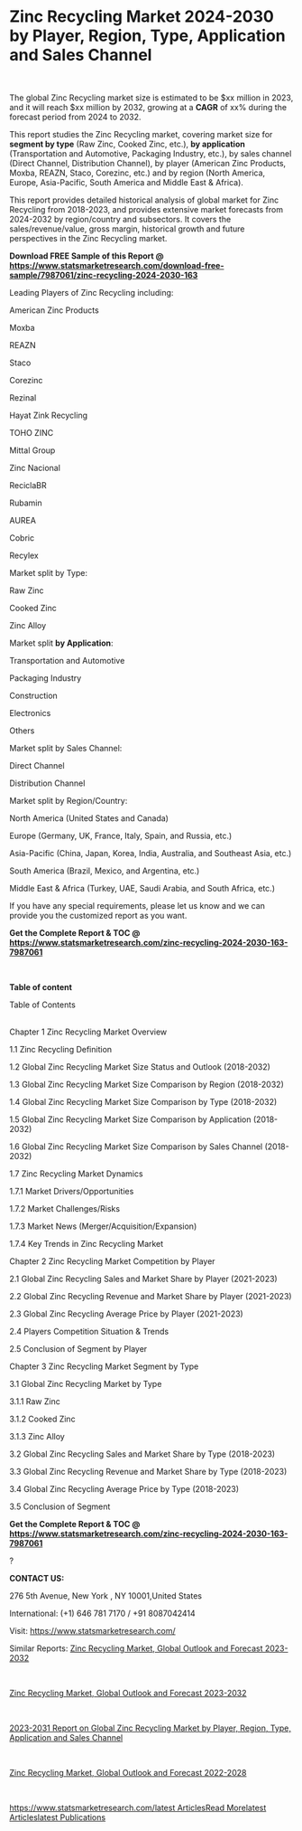 <h1>Zinc Recycling Market 2024-2030 by Player, Region, Type, Application and Sales Channel</h1><br/><p>The global Zinc Recycling market size is estimated to be $xx million in 2023, and it will reach $xx million by 2032, growing at a <strong>CAGR</strong> of xx% during the forecast period from 2024 to 2032.</p>
 
 
 
 <p>This report studies the Zinc Recycling market, covering market size for <strong>segment by type</strong> (Raw Zinc, Cooked Zinc, etc.), <strong>by application</strong> (Transportation and Automotive, Packaging Industry, etc.), by sales channel (Direct Channel, Distribution Channel), by player (American Zinc Products, Moxba, REAZN, Staco, Corezinc, etc.) and by region (North America, Europe, Asia-Pacific, South America and Middle East & Africa).</p>
 
 
 
 <p>This report provides detailed historical analysis of global market for Zinc Recycling from 2018-2023, and provides extensive market forecasts from 2024-2032 by region/country and subsectors. It covers the sales/revenue/value, gross margin, historical growth and future perspectives in the Zinc Recycling market.</p>
 
 
 
 <p><strong>Download FREE Sample of this Report @ <a href="https://www.statsmarketresearch.com/download-free-sample/7987061/zinc-recycling-2024-2030-163">https://www.statsmarketresearch.com/download-free-sample/7987061/zinc-recycling-2024-2030-163</a></strong></p>
 
 
 
 <p>Leading Players of Zinc Recycling including:</p>
 
 
 
 <p>American Zinc Products</p>
 
 
 
 <p>Moxba</p>
 
 
 
 <p>REAZN</p>
 
 
 
 <p>Staco</p>
 
 
 
 <p>Corezinc</p>
 
 
 
 <p>Rezinal</p>
 
 
 
 <p>Hayat Zink Recycling</p>
 
 
 
 <p>TOHO ZINC</p>
 
 
 
 <p>Mittal Group</p>
 
 
 
 <p>Zinc Nacional</p>
 
 
 
 <p>ReciclaBR</p>
 
 
 
 <p>Rubamin</p>
 
 
 
 <p>AUREA</p>
 
 
 
 <p>Cobric</p>
 
 
 
 <p>Recylex</p>
 
 
 
 <p>Market split by Type:</p>
 
 
 
 <p>Raw Zinc</p>
 
 
 
 <p>Cooked Zinc</p>
 
 
 
 <p>Zinc Alloy</p>
 
 
 
 <p>Market split <strong>by Application</strong>:</p>
 
 
 
 <p>Transportation and Automotive</p>
 
 
 
 <p>Packaging Industry</p>
 
 
 
 <p>Construction</p>
 
 
 
 <p>Electronics</p>
 
 
 
 <p>Others</p>
 
 
 
 <p>Market split by Sales Channel:</p>
 
 
 
 <p>Direct Channel</p>
 
 
 
 <p>Distribution Channel</p>
 
 
 
 <p>Market split by Region/Country:</p>
 
 
 
 <p>North America (United States and Canada)</p>
 
 
 
 <p>Europe (Germany, UK, France, Italy, Spain, and Russia, etc.)</p>
 
 
 
 <p>Asia-Pacific (China, Japan, Korea, India, Australia, and Southeast Asia, etc.)</p>
 
 
 
 <p>South America (Brazil, Mexico, and Argentina, etc.)</p>
 
 
 
 <p>Middle East & Africa (Turkey, UAE, Saudi Arabia, and South Africa, etc.)</p>
 
 
 
 <p>If you have any special requirements, please let us know and we can provide you the customized report as you want.</p>
 
 
 
 <div><b>Get the Complete Report & TOC @ <a href="https://www.statsmarketresearch.com/zinc-recycling-2024-2030-163-7987061">https://www.statsmarketresearch.com/zinc-recycling-2024-2030-163-7987061</a></b></div>
 
 
 
 <p><br />
 
 <b>Table of content</b></p>
 
 
 
 <p>Table of Contents<br />
 
 <br />
 
 Chapter 1 Zinc Recycling Market Overview<br />
 
 1.1 Zinc Recycling Definition<br />
 
 1.2 Global Zinc Recycling Market Size Status and Outlook (2018-2032)<br />
 
 1.3 Global Zinc Recycling Market Size Comparison by Region (2018-2032)<br />
 
 1.4 Global Zinc Recycling Market Size Comparison by Type (2018-2032)<br />
 
 1.5 Global Zinc Recycling Market Size Comparison by Application (2018-2032)<br />
 
 1.6 Global Zinc Recycling Market Size Comparison by Sales Channel (2018-2032)<br />
 
 1.7 Zinc Recycling Market Dynamics<br />
 
 1.7.1 Market Drivers/Opportunities<br />
 
 1.7.2 Market Challenges/Risks<br />
 
 1.7.3 Market News (Merger/Acquisition/Expansion)<br />
 
 1.7.4 Key Trends in Zinc Recycling Market<br />
 
 Chapter 2 Zinc Recycling Market Competition by Player<br />
 
 2.1 Global Zinc Recycling Sales and Market Share by Player (2021-2023)<br />
 
 2.2 Global Zinc Recycling Revenue and Market Share by Player (2021-2023)<br />
 
 2.3 Global Zinc Recycling Average Price by Player (2021-2023)<br />
 
 2.4 Players Competition Situation & Trends<br />
 
 2.5 Conclusion of Segment by Player<br />
 
 Chapter 3 Zinc Recycling Market Segment by Type<br />
 
 3.1 Global Zinc Recycling Market by Type<br />
 
 3.1.1 Raw Zinc<br />
 
 3.1.2 Cooked Zinc<br />
 
 3.1.3 Zinc Alloy<br />
 
 3.2 Global Zinc Recycling Sales and Market Share by Type (2018-2023)<br />
 
 3.3 Global Zinc Recycling Revenue and Market Share by Type (2018-2023)<br />
 
 3.4 Global Zinc Recycling Average Price by Type (2018-2023)<br />
 
 3.5 Conclusion of Segment</p>
 
 
 
 <div><b>Get the Complete Report & TOC @ <a href="https://www.statsmarketresearch.com/zinc-recycling-2024-2030-163-7987061">https://www.statsmarketresearch.com/zinc-recycling-2024-2030-163-7987061</a></b></div>
 
 
 
 <p>? </p>
 
 
 
 <p><b>CONTACT US:</b><br />
 
 276 5th Avenue, New York , NY 10001,United States<br />
 
 International: (+1) 646 781 7170 / +91 8087042414<br />
 
 Visit: <a href="https://www.statsmarketresearch.com/">https://www.statsmarketresearch.com/</a><br />
 
 Similar Reports: <a href="https://www.statsmarketresearch.com/zinc-recycling-2024-2030-163-7987061">Zinc Recycling Market, Global Outlook and Forecast 2023-2032</a><br />
 
 <br />
 
 <a href="https://www.statsmarketresearch.com/zinc-recycling-2024-2030-163-7987061">Zinc Recycling Market, Global Outlook and Forecast 2023-2032</a><br />
 
 <br />
 
 <a href="https://www.statsmarketresearch.com/zinc-recycling-2024-2030-163-7987061">2023-2031 Report on Global Zinc Recycling Market by Player, Region, Type, Application and Sales Channel</a><br />
 
 <br />
 
 <a href="https://www.statsmarketresearch.com/zinc-recycling-2024-2030-163-7987061">Zinc Recycling Market, Global Outlook and Forecast 2022-2028</a><br />
 
 <br />
 
 <a href="https://gyeongbokgung.com">https://www.statsmarketresearch.com/</a><a href="https://hallyeomaritime.com">latest Articles</a><a href="https://jingwansa.com">Read More</a><a href="https://nguoiviet.jp/">latest Articles</a><a href="https://www.intelmarketresearch.com/">latest Publications</a></p>